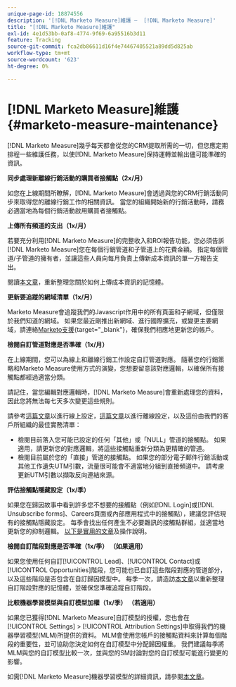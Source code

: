 ```yaml
---
unique-page-id: 18874556
description: '[!DNL Marketo Measure]維護 —  [!DNL Marketo Measure]'
title: "[!DNL Marketo Measure]維護"
exl-id: 4e1d53bb-0af8-4774-9f69-6a95516b3d11
feature: Tracking
source-git-commit: fca2db86611d16f4e74467405521a89dd5d825ab
workflow-type: tm+mt
source-wordcount: '623'
ht-degree: 0%

---
```


# [!DNL Marketo Measure]維護 {#marketo-measure-maintenance}

[!DNL Marketo Measure]幾乎每天都會從您的CRM提取所需的一切，但您應定期排程一些維護任務，以使[!DNL Marketo Measure]保持運轉並輸出儘可能準確的資訊。

**同步處理新離線行銷活動的購買者接觸點（2x/月）**

如您在上線期間所瞭解，[!DNL Marketo Measure]會透過與您的CRM行銷活動同步來取得您的離線行銷工作的相關資訊。 當您的組織開始新的行銷活動時，請務必適當地為每個行銷活動啟用購買者接觸點。

**上傳所有頻道的支出（1x/月）**

若要充分利用[!DNL Marketo Measure]的完整收入和ROI報告功能，您必須告訴[!DNL Marketo Measure]您在每個行銷管道和子管道上的花費金額。 指定每個管道/子管道的擁有者，並讓這些人員向每月負責上傳新成本資訊的單一方報告支出。

閱讀[本文章](/help/marketing-spend/spend-management/marketing-channel-costs.md)，重新整理您關於如何上傳成本資訊的記憶體。

**更新要追蹤的網域清單（1x/月）**

Marketo Measure會追蹤我們的Javascript作用中的所有頁面和子網域，但僅限於我們知道的網域。 如果您最近剛推出新網域、進行國際擴充，或變更主要網域，請連絡[Marketo支援](https://nation.marketo.com/t5/support/ct-p/Support){target="_blank"}，確保我們相應地更新您的帳戶。

**檢閱自訂管道對應是否準確（1x/月）**

在上線期間，您可以為線上和離線行銷工作設定自訂管道對應。 隨著您的行銷策略和Marketo Measure使用方式的演變，您想要留意該對應邏輯，以確保所有接觸點都經過適當分類。

請記住，當您編輯對應邏輯時，[!DNL Marketo Measure]會重新處理您的資料，因此您將無法每七天多次變更這些規則。

請參考[這篇文章](/help/channel-tracking-and-setup/online-channels/online-custom-channel-setup.md)以進行線上設定，[這篇文章](/help/channel-tracking-and-setup/offline-channels/offline-custom-channel-setup.md)以進行離線設定，以及這份由我們的客戶所組織的最佳實務清單：

* 檢閱目前落入您可能已設定的任何「其他」或「NULL」管道的接觸點。 如果適用，請更新您的對應邏輯，將這些接觸點重新分類為更精確的管道。
* 檢閱目前屬於您的「直接」管道的接觸點。 如果您的部分電子郵件行銷活動或其他工作遺失UTM引數，流量很可能會不適當地分組到直接頻道中。 請考慮更新UTM引數以擷取反向連結來源。

**評估接觸點隱藏設定（1x/季）**

如果您在歸因故事中看到許多您不想要的接觸點（例如[!DNL Login]或[!DNL Unsubscribe forms]、Careers頁面或內部應用程式中的接觸點），建議您評估現有的接觸點隱藏設定。 每季會找出任何產生不必要雜訊的接觸點群組，並適當地更新您的抑制邏輯。 [以下是實用的文章](/help/advanced-marketo-measure-features/touchpoint-settings/touchpoint-removal-and-touchpoint-suppression.md)及操作說明。

**檢閱自訂階段對應是否準確（1x/季） （如果適用）**

如果您使用任何自訂[!UICONTROL Lead]、[!UICONTROL Contact]或[!UICONTROL Opportunities]階段，您可能也已自訂這些階段對應的管道部分，以及這些階段是否包含在自訂歸因模型中。 每季一次，請造訪[本文章](/help/advanced-marketo-measure-features/custom-attribution-models/custom-attribution-model-and-setup.md)以重新整理自訂階段對應的記憶體，並確保您準確追蹤自訂階段。

**比較機器學習模型與自訂模型加權（1x/季） （若適用）**

如果您已獲得[!DNL Marketo Measure]自訂模型的授權，您也會在[!UICONTROL Settings] > [!UICONTROL Attribution Settings]中取得我們的機器學習模型(MLM)所提供的資料。 MLM會使用您帳戶的接觸點資料來計算每個階段的重要性，並可協助您決定如何在自訂模型中分配歸因權重。 我們建議每季將MLM與您的自訂模型比較一次，並與您的SM討論對您的自訂模型可能進行變更的影響。

如需[!DNL Marketo Measure]機器學習模型的詳細資訊，請參閱[本文章](/help/advanced-marketo-measure-features/custom-attribution-models/machine-learning-model-faq.md)。
